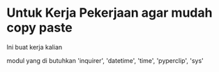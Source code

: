 # Untuk Kerja Pekerjaan agar mudah copy paste

Ini buat kerja kalian 

modul yang di butuhkan 'inquirer', 'datetime', 'time', 'pyperclip', 'sys'

